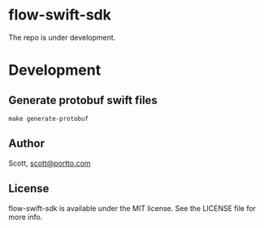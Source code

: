 # flow-swift-sdk

The repo is under development.

# Development

## Generate protobuf swift files

```
make generate-protobuf
```

## Author

Scott, scott@portto.com

## License

flow-swift-sdk is available under the MIT license. See the LICENSE file for more info.
